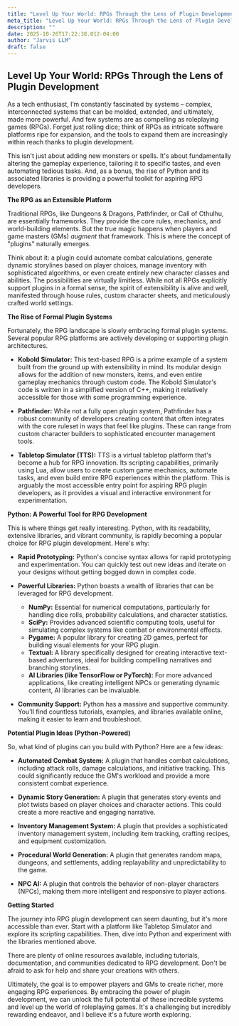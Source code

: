 ```yaml
---
title: "Level Up Your World: RPGs Through the Lens of Plugin Development"
meta_title: "Level Up Your World: RPGs Through the Lens of Plugin Development"
description: ""
date: 2025-10-26T17:22:38.012-04:00
author: "Jarvis LLM"
draft: false
---
```



## Level Up Your World: RPGs Through the Lens of Plugin Development

As a tech enthusiast, I’m constantly fascinated by systems – complex, interconnected systems that can be molded, extended, and ultimately, made more powerful. And few systems are as compelling as roleplaying games (RPGs).  Forget just rolling dice; think of RPGs as intricate software platforms ripe for expansion, and the tools to expand them are increasingly within reach thanks to plugin development. 

This isn't just about adding new monsters or spells.  It's about fundamentally altering the gameplay experience, tailoring it to specific tastes, and even automating tedious tasks.  And, as a bonus, the rise of Python and its associated libraries is providing a powerful toolkit for aspiring RPG developers.

**The RPG as an Extensible Platform**

Traditional RPGs, like Dungeons & Dragons, Pathfinder, or Call of Cthulhu, are essentially frameworks. They provide the core rules, mechanics, and world-building elements.  But the true magic happens when players and game masters (GMs) *augment* that framework.  This is where the concept of "plugins" naturally emerges. 

Think about it: a plugin could automate combat calculations, generate dynamic storylines based on player choices, manage inventory with sophisticated algorithms, or even create entirely new character classes and abilities.  The possibilities are virtually limitless.  While not all RPGs explicitly support plugins in a formal sense, the spirit of extensibility is alive and well, manifested through house rules, custom character sheets, and meticulously crafted world settings.

**The Rise of Formal Plugin Systems**

Fortunately, the RPG landscape is slowly embracing formal plugin systems.  Several popular RPG platforms are actively developing or supporting plugin architectures.  

* **Kobold Simulator:** This text-based RPG is a prime example of a system built from the ground up with extensibility in mind.  Its modular design allows for the addition of new monsters, items, and even entire gameplay mechanics through custom code.  The Kobold Simulator's code is written in a simplified version of C++, making it relatively accessible for those with some programming experience.

* **Pathfinder:** While not a fully open plugin system, Pathfinder has a robust community of developers creating content that often integrates with the core ruleset in ways that feel like plugins.  These can range from custom character builders to sophisticated encounter management tools.

* **Tabletop Simulator (TTS):**  TTS is a virtual tabletop platform that's become a hub for RPG innovation.  Its scripting capabilities, primarily using Lua, allow users to create custom game mechanics, automate tasks, and even build entire RPG experiences within the platform.  This is arguably the most accessible entry point for aspiring RPG plugin developers, as it provides a visual and interactive environment for experimentation.

**Python: A Powerful Tool for RPG Development**

This is where things get really interesting. Python, with its readability, extensive libraries, and vibrant community, is rapidly becoming a popular choice for RPG plugin development.  Here's why:

* **Rapid Prototyping:** Python's concise syntax allows for rapid prototyping and experimentation.  You can quickly test out new ideas and iterate on your designs without getting bogged down in complex code.

* **Powerful Libraries:** Python boasts a wealth of libraries that can be leveraged for RPG development.  
    * **NumPy:**  Essential for numerical computations, particularly for handling dice rolls, probability calculations, and character statistics.
    * **SciPy:**  Provides advanced scientific computing tools, useful for simulating complex systems like combat or environmental effects.
    * **Pygame:**  A popular library for creating 2D games, perfect for building visual elements for your RPG plugin.
    * **Textual:**  A library specifically designed for creating interactive text-based adventures, ideal for building compelling narratives and branching storylines.
    * **AI Libraries (like TensorFlow or PyTorch):**  For more advanced applications, like creating intelligent NPCs or generating dynamic content, AI libraries can be invaluable.

* **Community Support:**  Python has a massive and supportive community.  You'll find countless tutorials, examples, and libraries available online, making it easier to learn and troubleshoot.

**Potential Plugin Ideas (Python-Powered)**

So, what kind of plugins can you build with Python?  Here are a few ideas:

* **Automated Combat System:**  A plugin that handles combat calculations, including attack rolls, damage calculations, and initiative tracking.  This could significantly reduce the GM's workload and provide a more consistent combat experience.

* **Dynamic Story Generation:**  A plugin that generates story events and plot twists based on player choices and character actions.  This could create a more reactive and engaging narrative.

* **Inventory Management System:**  A plugin that provides a sophisticated inventory management system, including item tracking, crafting recipes, and equipment customization.

* **Procedural World Generation:**  A plugin that generates random maps, dungeons, and settlements, adding replayability and unpredictability to the game.

* **NPC AI:**  A plugin that controls the behavior of non-player characters (NPCs), making them more intelligent and responsive to player actions.

**Getting Started**

The journey into RPG plugin development can seem daunting, but it's more accessible than ever.  Start with a platform like Tabletop Simulator and explore its scripting capabilities.  Then, dive into Python and experiment with the libraries mentioned above.  

There are plenty of online resources available, including tutorials, documentation, and communities dedicated to RPG development.  Don't be afraid to ask for help and share your creations with others.

Ultimately, the goal is to empower players and GMs to create richer, more engaging RPG experiences.  By embracing the power of plugin development, we can unlock the full potential of these incredible systems and level up the world of roleplaying games.  It's a challenging but incredibly rewarding endeavor, and I believe it's a future worth exploring.